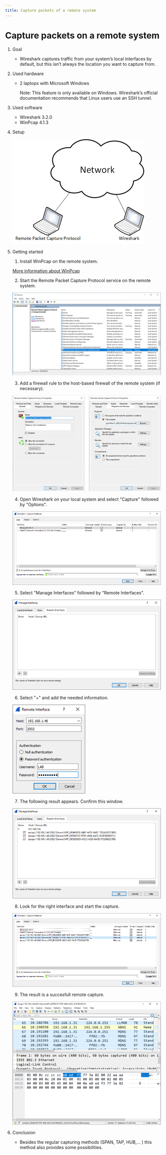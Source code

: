 ```yaml
---
title: Capture packets of a remote system
---
```


# Capture packets on a remote system

1. Goal
    * Wireshark captures traffic from your system’s local interfaces by default, but this isn’t always the location you want to capture from.
     
2. Used hardware
    * 2 laptops with Microsoft Windows

        Note: This feature is only available on Windows. Wireshark’s official documentation recommends that Linux users use an SSH tunnel.

3. Used software
    * Wireshark 3.2.0
    * WinPcap 4.1.3

4. Setup
    
    ![Success](./assets/setup.png)

5. Getting started
    
    1. Install WinPcap on the remote system.

    [More information about WinPcap](https://www.winpcap.org/)
    
    2. Start the Remote Packet Capture Protocol service on the remote system.

    ![Success](./assets/services.png)

    3. Add a firewall rule to the host-based firewall of the remote system (if necessary).

    ![Success](./assets/firewall.png)

    4. Open Wireshark on your local system and select "Capture" followed by "Options".

      ![Success](./assets/Wireshark1.png)
    
    5. Select "Manage Interfaces" followed by "Remote Interfaces".

    ![Success](./assets/Wireshark2.png)

    6. Select "+" and add the needed information.

    ![Success](./assets/Wireshark3.png)

    7. The following result appears. Confirm this window.

    ![Success](./assets/Wireshark4.png)

    8. Look for the right interface and start the capture.

    ![Success](./assets/Wireshark5.png)

    9. The result is a succesfull remote capture.

    ![Success](./assets/Wireshark6.png)
    
6. Conclusion
    * Besides the regular capturing methods (SPAN, TAP, HUB,... ) this method also provides some possibilities.   
